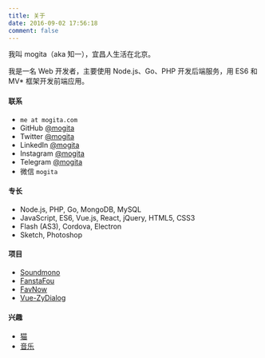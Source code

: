 ```yaml
---
title: 关于
date: 2016-09-02 17:56:18
comment: false
---
```


我叫 mogita（aka 知一），宜昌人生活在北京。

我是一名 Web 开发者，主要使用 Node.js、Go、PHP 开发后端服务，用 ES6 和 MV\* 框架开发前端应用。

#### 联系

* `me at mogita.com`
* GitHub [@mogita](https://github.com/mogita)
* Twitter [@mogita](https://twitter.com/mogita)
* LinkedIn [@mogita](https://www.linkedin.com/in/mogita/)
* Instagram [@mogita](https://instagram.com/mogita)
* Telegram [@mogita](https://t.me/mogita)
* 微信 `mogita`

#### 专长

* Node.js, PHP, Go, MongoDB, MySQL
* JavaScript, ES6, Vue.js, React, jQuery, HTML5, CSS3
* Flash (AS3), Cordova, Electron
* Sketch, Photoshop

#### 项目

* [Soundmono](http://soundmono.com)
* [FanstaFou](http://fanstafou.mogita.com)
* [FavNow](http://favnow.mogita.com)
* [Vue-ZyDialog](https://www.npmjs.com/package/vue-zydialog)

#### 兴趣

* [猫](https://fanfou.com/yocat)
* [音乐](https://site.douban.com/mogita/room/195849/)

